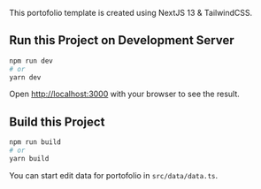 This portofolio template is created using NextJS 13 & TailwindCSS.

## Run this Project on Development Server

```bash
npm run dev
# or
yarn dev
```
Open [http://localhost:3000](http://localhost:3000) with your browser to see the result.

## Build this Project

```bash
npm run build
# or
yarn build
```

You can start edit data for portofolio in `src/data/data.ts`.
